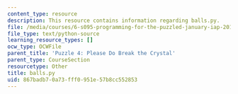 ```yaml
---
content_type: resource
description: This resource contains information regarding balls.py.
file: /media/courses/6-s095-programming-for-the-puzzled-january-iap-2018/867badb70a73fff0951e57b8cc552853_balls.py
file_type: text/python-source
learning_resource_types: []
ocw_type: OCWFile
parent_title: 'Puzzle 4: Please Do Break the Crystal'
parent_type: CourseSection
resourcetype: Other
title: balls.py
uid: 867badb7-0a73-fff0-951e-57b8cc552853
---
```

